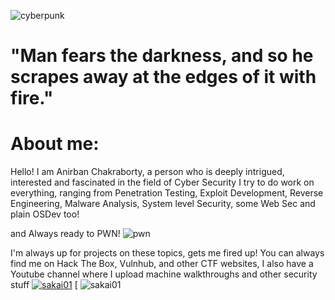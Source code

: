 ![cyberpunk](https://user-images.githubusercontent.com/55631460/207978451-dffdb470-a26b-4348-b200-8ac1668192a4.gif)

# "Man fears the darkness, and so he scrapes away at the edges of it with fire."

# About me:

Hello! I am Anirban Chakraborty, a person who is deeply intrigued, interested and fascinated in the field of Cyber Security
I try to do work on everything, ranging from Penetration Testing, Exploit Development, Reverse Engineering, Malware Analysis, System level Security, some Web Sec and plain OSDev too!

and Always ready to PWN!
![pwn](https://user-images.githubusercontent.com/55631460/207980875-468a2dda-76ef-4c3a-9069-190b6be97b51.gif)


I'm always up for projects on these topics, gets me fired up!
You can always find me on Hack The Box, Vulnhub, and other CTF websites, I also have a Youtube channel where I upload machine walkthroughs and other security stuff
[ ![sakai01](https://www.hackthebox.eu/badge/image/243063)](https://www.hackthebox.eu/home/users/profile/243063)
[ ![sakai01](https://www.youtube.com/channel/UCaw5n4PP25xIEVPILKWaMYg)
